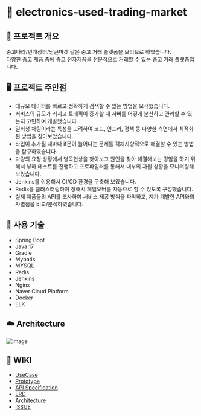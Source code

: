 # 🎁 electronics-used-trading-market

## 🚀 프로젝트 개요
중고나라/번개장터/당근마켓 같은 중고 거래 플랫폼을 모티브로 하였습니다.
<br>
다양한 중고 제품 중에 중고 전자제품을 전문적으로 거래할 수 있는 중고 거래 플랫폼입니다.


## 🖥  프로젝트 주안점
- 대규모 데이터를 빠르고 정확하게 검색할 수 있는 방법을 모색했습니다.
- 서비스의 규모가 커지고 트래픽이 증가할 때 서버를 어떻게 분산하고 관리할 수 있는지 고민하며 개발했습니다.
- 일회성 채팅이라는 특성을 고려하여 코드, 인프라, 정책 등 다양한 측면에서 최적화된 방법을 찾아보았습니다.
- 타입이 추가될 때마다 if문이 늘어나는 문제를 객체지향적으로 해결할 수 있는 방법을 탐구하였습니다.
- 다량의 요청 상황에서 병목현상을 찾아보고 원인을 찾아 해결해보는 경험을 하기 위해서 부하 테스트를 진행하고 프로파일러를 통해서 내부의 자원 상황을 모니터링해보았습니다.
- Jenkins를 이용해서 CI/CD 환경을 구축해 보았습니다.
- Redis를 클러스터링하여 장애시 페일오버를 자동으로 할 수 있도록 구성했습니다.
- 실제 제품들의 API를 조사하여 서비스 제공 방식을 파악하고, 제가 개발한 API와의 차별점을 비교/분석하였습니다.

## 📝 사용 기술
- Spring Boot
- Java 17
- Gradle
- Mybatis
- MYSQL
- Redis
- Jenkins
- Nginx
- Naver Cloud Platform
- Docker
- ELK

## ☁️ Architecture
![image](https://user-images.githubusercontent.com/39224132/227718346-a892ea2d-c9fd-4e01-ac59-19bb0532f56f.png)

## 📝 WIKI
- [UseCase](https://github.com/f-lab-edu/electronics-used-trading-market/wiki/1.UseCase)
- [Prototype](https://github.com/f-lab-edu/electronics-used-trading-market/wiki/2.Prototype)
- [API Specification](https://github.com/f-lab-edu/electronics-used-trading-market/wiki/3.API-Specification)
- [ERD](https://github.com/f-lab-edu/electronics-used-trading-market/wiki/4.ERD)
- [Architecture](https://github.com/f-lab-edu/electronics-used-trading-market/wiki/5.Architecture)
- [ISSUE](https://github.com/f-lab-edu/electronics-used-trading-market/wiki/6.ISSUE)



